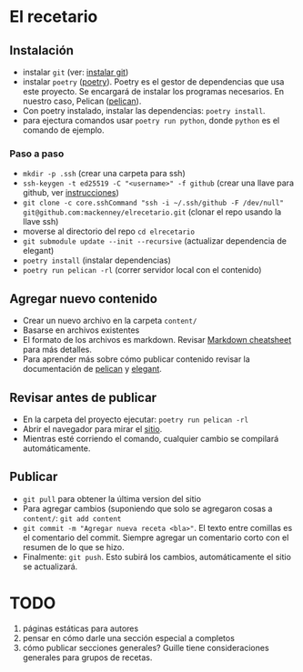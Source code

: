 # El recetario

## Instalación
- instalar `git` (ver: [instalar git](https://github.com/git-guides/install-git))
- instalar `poetry` ([poetry](https://python-poetry.org)). Poetry es el gestor de
  dependencias que usa este proyecto. Se encargará de instalar los programas
  necesarios. En nuestro caso, Pelican
  ([pelican](https://docs.getpelican.com/en/latest/)).
- Con poetry instalado, instalar las dependencias: `poetry install`.
- para ejectura comandos usar `poetry run python`, donde `python` es el comando
  de ejemplo. 

### Paso a paso
- `mkdir -p .ssh` (crear una carpeta para ssh)
- `ssh-keygen -t ed25519 -C "<username>" -f github` (crear una llave para
  github, ver [instrucciones](https://docs.github.com/en/authentication/connecting-to-github-with-ssh/adding-a-new-ssh-key-to-your-github-account))
- `git clone -c core.sshCommand "ssh -i ~/.ssh/github -F /dev/null" git@github.com:mackenney/elrecetario.git` (clonar el repo usando la llave ssh)
- moverse al directorio del repo `cd elrecetario`
- `git submodule update --init --recursive` (actualizar dependencia de elegant)
- `poetry install` (instalar dependencias)
- `poetry run pelican -rl` (correr servidor local con el contenido)

## Agregar nuevo contenido
- Crear un nuevo archivo en la carpeta `content/`
- Basarse en archivos existentes
- El formato de los archivos es markdown. Revisar [Markdown cheatsheet](https://github.com/adam-p/markdown-here/wiki/Markdown-Cheatsheet) para más detalles.
- Para aprender más sobre cómo publicar contenido revisar la documentación de
  [pelican](https://docs.getpelican.com/en/latest/content.html) y [elegant](https://elegant.oncrashreboot.com/).

## Revisar antes de publicar
- En la carpeta del proyecto ejecutar: `poetry run pelican -rl`
- Abrir el navegador para mirar el [sitio](http://localhost:8000).
- Mientras esté corriendo el comando, cualquier cambio se compilará
  automáticamente.

## Publicar
- `git pull` para obtener la última version del sitio
- Para agregar cambios (suponiendo que solo se agregaron cosas a `content/`:
  `git add content`
- `git commit -m "Agregar nueva receta <bla>"`. El texto entre comillas es el
  comentario del commit. Siempre agregar un comentario corto con el resumen de
  lo que se hizo.
- Finalmente: `git push`. Esto subirá los cambios, automáticamente el sitio se
  actualizará.

# TODO
1. páginas estáticas para autores
2. pensar en cómo darle una sección especial a completos
3. cómo publicar secciones generales? Guille tiene consideraciones generales
   para grupos de recetas.
